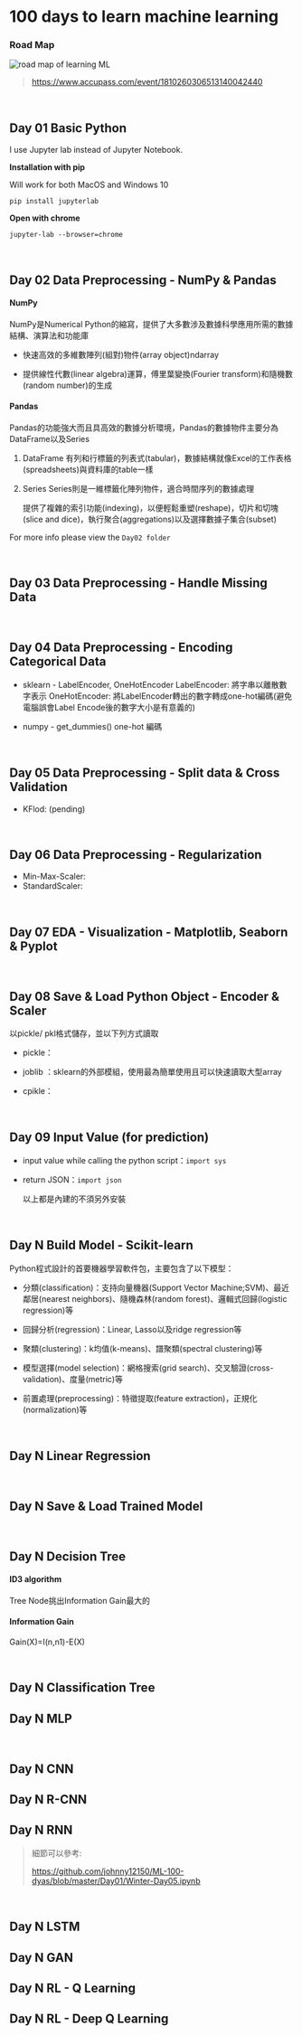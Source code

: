 # 100 days to learn machine learning

### Road Map

![road map of learning ML](road_map.jpg)

> https://www.accupass.com/event/1810260306513140042440

<br />

## Day 01  Basic Python

I use Jupyter lab instead of Jupyter Notebook.

**Installation with pip**

Will work for both MacOS and Windows 10

`pip install jupyterlab`

**Open with chrome**

`jupyter-lab --browser=chrome`

<br />

## Day 02 Data Preprocessing - NumPy & Pandas

#### NumPy

NumPy是Numerical Python的縮寫，提供了大多數涉及數據科學應用所需的數據結構、演算法和功能庫

* 快速高效的多維數陣列(組對)物件(array object)ndarray

* 提供線性代數(linear algebra)運算，傅里葉變換(Fourier transform)和隨機數(random number)的生成

#### Pandas

Pandas的功能強大而且具高效的數據分析環境，Pandas的數據物件主要分為DataFrame以及Series

1. DataFrame
   有列和行標籤的列表式(tabular)，數據結構就像Excel的工作表格(spreadsheets)與資料庫的table一樣

2. Series
   Series則是一維標籤化陣列物件，適合時間序列的數據處理

   提供了複雜的索引功能(indexing)，以便輕鬆重塑(reshape)，切片和切塊(slice and dice)，執行聚合(aggregations)以及選擇數據子集合(subset)

For more info please view the `Day02 folder`

<br />

## Day 03 Data Preprocessing - Handle Missing Data

<br />

## Day 04 Data Preprocessing - Encoding Categorical Data

* sklearn - LabelEncoder, OneHotEncoder
  LabelEncoder: 將字串以離散數字表示
  OneHotEncoder: 將LabelEncoder轉出的數字轉成one-hot編碼(避免電腦誤會Label Encode後的數字大小是有意義的)

* numpy - get_dummies() 
  one-hot 編碼

<br />

## Day 05 Data Preprocessing -  Split data & Cross Validation

* KFlod: (pending)

<br />

## Day 06 Data Preprocessing - Regularization

* Min-Max-Scaler: 
* StandardScaler: 

<br />

## Day 07 EDA - Visualization - Matplotlib,  Seaborn & Pyplot

<br />

## Day 08 Save & Load Python Object - Encoder & Scaler

以pickle/ pkl格式儲存，並以下列方式讀取

* pickle：

* joblib ：sklearn的外部模組，使用最為簡單使用且可以快速讀取大型array

* cpikle：

<br />

## Day 09 Input Value (for prediction)

* input value while calling the python script：`import sys`

* return JSON：`import json`

  以上都是內建的不須另外安裝

<br />

## Day N Build Model - Scikit-learn

Python程式設計的首要機器學習軟件包，主要包含了以下模型：

* 分類(classification)：支持向量機器(Support Vector Machine;SVM)、最近鄰居(nearest neighbors)、隨機森林(random forest)、邏輯式回歸(logistic regression)等

* 回歸分析(regression)：Linear, Lasso以及ridge regression等

* 聚類(clustering)：k均值(k-means)、譜聚類(spectral clustering)等

* 模型選擇(model selection)：網格搜索(grid search)、交叉驗證(cross-validation)、度量(metric)等

* 前置處理(preprocessing)：特徵提取(feature extraction)，正規化(normalization)等

<br />

## Day N Linear Regression

<br />

## Day N Save & Load Trained Model

<br />

## Day N Decision Tree

#### ID3 algorithm

Tree Node挑出Information Gain最大的

#### Information Gain

Gain(X)=I(n,n1)-E(X) 

<br />

## Day N Classification Tree

## Day N MLP

<br />

## Day N CNN

## Day N R-CNN

## Day N RNN

> 細節可以參考:
> 
> https://github.com/johnny12150/ML-100-dyas/blob/master/Day01/Winter-Day05.ipynb

<br />

## Day N LSTM

## Day N GAN

## Day N RL - Q Learning

## Day N RL - Deep Q Learning
